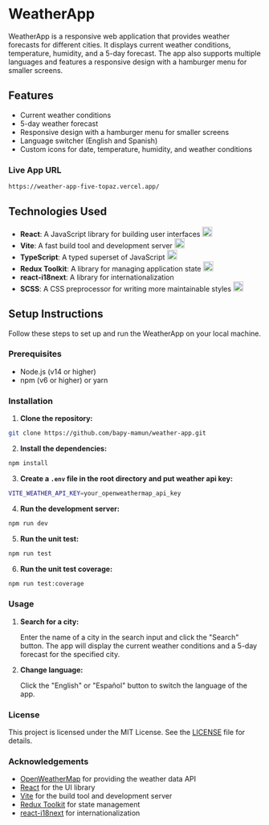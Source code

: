 # WeatherApp

WeatherApp is a responsive web application that provides weather forecasts for different cities. It displays current weather conditions, temperature, humidity, and a 5-day forecast. The app also supports multiple languages and features a responsive design with a hamburger menu for smaller screens.

## Features

- Current weather conditions
- 5-day weather forecast
- Responsive design with a hamburger menu for smaller screens
- Language switcher (English and Spanish)
- Custom icons for date, temperature, humidity, and weather conditions

### Live App URL
```bash
https://weather-app-five-topaz.vercel.app/
```

## Technologies Used

- **React**: A JavaScript library for building user interfaces
  <img src="https://upload.wikimedia.org/wikipedia/commons/a/a7/React-icon.svg" alt="React" width="20" height="20" />
- **Vite**: A fast build tool and development server
  <img src="https://vitejs.dev/logo.svg" alt="Vite" width="20" height="20" />
- **TypeScript**: A typed superset of JavaScript
  <img src="https://user-images.githubusercontent.com/25181517/183890598-19a0ac2d-e88a-4005-a8df-1ee36782fde1.png" alt="TypeScript" width="20" height="20" />
- **Redux Toolkit**: A library for managing application state
  <img src="https://redux-toolkit.js.org/img/redux-logo-landscape.png" alt="Redux Toolkit" width="20" height="20" />
- **react-i18next**: A library for internationalization
- **SCSS**: A CSS preprocessor for writing more maintainable styles
  <img src="https://user-images.githubusercontent.com/25181517/192158956-48192682-23d5-4bfc-9dfb-6511ade346bc.png" alt="SCSS" width="20" height="20" />

## Setup Instructions

Follow these steps to set up and run the WeatherApp on your local machine.

### Prerequisites

- Node.js (v14 or higher)
- npm (v6 or higher) or yarn

### Installation

1. **Clone the repository:**
```bash
git clone https://github.com/bapy-mamun/weather-app.git
```
2. **Install the dependencies:**
```bash
npm install
```
3. **Create a `.env` file in the root directory and put weather api key:**
```bash
VITE_WEATHER_API_KEY=your_openweathermap_api_key
```
4. **Run the development server:**
```bash
npm run dev
```
5. **Run the unit test:**
```bash
npm run test
```
6. **Run the unit test coverage:**
```bash
npm run test:coverage
```

### Usage

1. **Search for a city:**

   Enter the name of a city in the search input and click the "Search" button. The app will display the current weather conditions and a 5-day forecast for the specified city.

2. **Change language:**

   Click the "English" or "Español" button to switch the language of the app.


### License

This project is licensed under the MIT License. See the [LICENSE](LICENSE) file for details.

### Acknowledgements

- [OpenWeatherMap](https://openweathermap.org/) for providing the weather data API
- [React](https://reactjs.org/) for the UI library
- [Vite](https://vitejs.dev/) for the build tool and development server
- [Redux Toolkit](https://redux-toolkit.js.org/) for state management
- [react-i18next](https://react.i18next.com/) for internationalization
